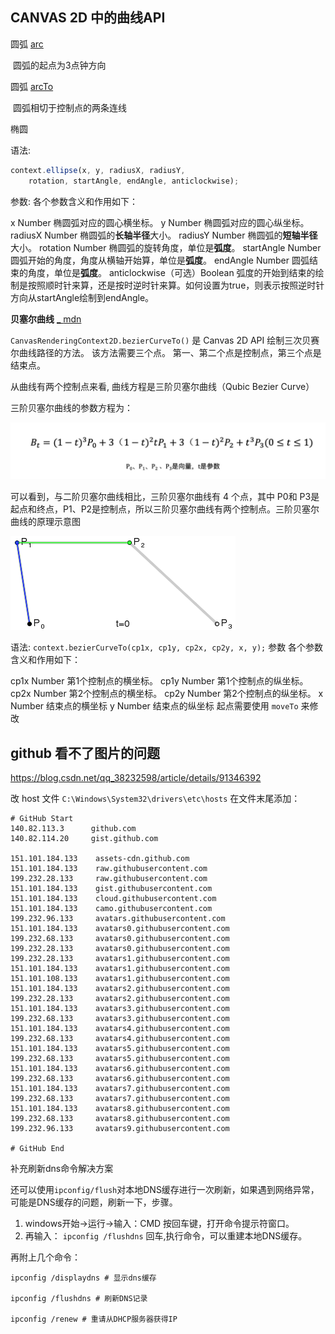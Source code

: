 ## CANVAS 2D 中的曲线API

圆弧  [arc](https://developer.mozilla.org/zh-CN/docs/Web/API/CanvasRenderingContext2D/arc)

​	圆弧的起点为3点钟方向

圆弧 [arcTo](https://developer.mozilla.org/zh-CN/docs/Web/API/CanvasRenderingContext2D/arcTo)

​	圆弧相切于控制点的两条连线

椭圆 

语法: 

```js
context.ellipse(x, y, radiusX, radiusY, 
	rotation, startAngle, endAngle, anticlockwise);
```

参数: 
各个参数含义和作用如下：

x Number 椭圆弧对应的圆心横坐标。
y Number 椭圆弧对应的圆心纵坐标。
radiusX Number 椭圆弧的**长轴半径**大小。
radiusY Number 椭圆弧的**短轴半径**大小。
rotation Number 椭圆弧的旋转角度，单位是**弧度**。
startAngle Number 圆弧开始的角度，角度从横轴开始算，单位是**弧度**。
endAngle Number 圆弧结束的角度，单位是**弧度**。
anticlockwise（可选）Boolean 弧度的开始到结束的绘制是按照顺时针来算，还是按时逆时针来算。如何设置为true，则表示按照逆时针方向从startAngle绘制到endAngle。

**贝塞尔曲线** [ _ ](https://www.canvasapi.cn/CanvasRenderingContext2D/bezierCurveTo#&introduction)  [mdn](https://developer.mozilla.org/zh-CN/docs/Web/API/CanvasRenderingContext2D/bezierCurveTo)

`CanvasRenderingContext2D.bezierCurveTo()` 是 Canvas 2D API 绘制三次贝赛尔曲线路径的方法。 该方法需要三个点。 第一、第二个点是控制点，第三个点是结束点。

从曲线有两个控制点来看, 曲线方程是三阶贝塞尔曲线（Qubic Bezier Curve）

三阶贝塞尔曲线的参数方程为：

![img](./imgs/d35dfdfca5abf67f98f35e2ae168771c.jpg)

可以看到，与二阶贝塞尔曲线相比，三阶贝塞尔曲线有 4 个点，其中 P0和 P3是起点和终点，P1、P2是控制点，所以三阶贝塞尔曲线有两个控制点。三阶贝塞尔曲线的原理示意图

![img](./imgs/45d35cb4e1b446501fcefac07b3dab55.gif)

语法: `context.bezierCurveTo(cp1x, cp1y, cp2x, cp2y, x, y);`
参数
各个参数含义和作用如下：

cp1x Number 第1个控制点的横坐标。
cp1y Number 第1个控制点的纵坐标。
cp2x Number 第2个控制点的横坐标。
cp2y Number 第2个控制点的纵坐标。
x Number 结束点的横坐标
y Number 结束点的纵坐标
起点需要使用 `moveTo` 来修改



## github 看不了图片的问题

https://blog.csdn.net/qq_38232598/article/details/91346392

改 host 文件 `C:\Windows\System32\drivers\etc\hosts` 在文件末尾添加：

```
# GitHub Start 
140.82.113.3      github.com
140.82.114.20     gist.github.com

151.101.184.133    assets-cdn.github.com
151.101.184.133    raw.githubusercontent.com
199.232.28.133     raw.githubusercontent.com 
151.101.184.133    gist.githubusercontent.com
151.101.184.133    cloud.githubusercontent.com
151.101.184.133    camo.githubusercontent.com
199.232.96.133     avatars.githubusercontent.com
151.101.184.133    avatars0.githubusercontent.com
199.232.68.133     avatars0.githubusercontent.com
199.232.28.133     avatars0.githubusercontent.com 
199.232.28.133     avatars1.githubusercontent.com
151.101.184.133    avatars1.githubusercontent.com
151.101.108.133    avatars1.githubusercontent.com
151.101.184.133    avatars2.githubusercontent.com
199.232.28.133     avatars2.githubusercontent.com
151.101.184.133    avatars3.githubusercontent.com
199.232.68.133     avatars3.githubusercontent.com
151.101.184.133    avatars4.githubusercontent.com
199.232.68.133     avatars4.githubusercontent.com
151.101.184.133    avatars5.githubusercontent.com
199.232.68.133     avatars5.githubusercontent.com
151.101.184.133    avatars6.githubusercontent.com
199.232.68.133     avatars6.githubusercontent.com
151.101.184.133    avatars7.githubusercontent.com
199.232.68.133     avatars7.githubusercontent.com
151.101.184.133    avatars8.githubusercontent.com
199.232.68.133     avatars8.githubusercontent.com
199.232.96.133     avatars9.githubusercontent.com

# GitHub End
```

 补充刷新dns命令解决方案

还可以使用`ipconfig/flush`对本地DNS缓存进行一次刷新，如果遇到网络异常，可能是DNS缓存的问题，刷新一下，步骤。

1. windows开始→运行→输入：CMD 按回车键，打开命令提示符窗口。
2. 再输入： `ipconfig /flushdns` 回车,执行命令，可以重建本地DNS缓存。

再附上几个命令：

```shell
ipconfig /displaydns # 显示dns缓存 

ipconfig /flushdns # 刷新DNS记录 

ipconfig /renew # 重请从DHCP服务器获得IP 
```


